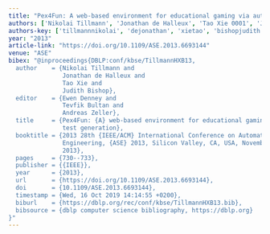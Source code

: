 ```yaml
---
title: "Pex4Fun: A web-based environment for educational gaming via automated test generation"
authors: ['Nikolai Tillmann', 'Jonathan de Halleux', 'Tao Xie 0001', 'Judith Bishop']
authors-key: ['tillmannnikolai', 'dejonathan', 'xietao', 'bishopjudith']
year: "2013"
article-link: "https://doi.org/10.1109/ASE.2013.6693144"
venue: "ASE"
bibex: "@inproceedings{DBLP:conf/kbse/TillmannHXB13,
  author    = {Nikolai Tillmann and
               Jonathan de Halleux and
               Tao Xie and
               Judith Bishop},
  editor    = {Ewen Denney and
               Tevfik Bultan and
               Andreas Zeller},
  title     = {Pex4Fun: {A} web-based environment for educational gaming via automated
               test generation},
  booktitle = {2013 28th {IEEE/ACM} International Conference on Automated Software
               Engineering, {ASE} 2013, Silicon Valley, CA, USA, November 11-15,
               2013},
  pages     = {730--733},
  publisher = {{IEEE}},
  year      = {2013},
  url       = {https://doi.org/10.1109/ASE.2013.6693144},
  doi       = {10.1109/ASE.2013.6693144},
  timestamp = {Wed, 16 Oct 2019 14:14:55 +0200},
  biburl    = {https://dblp.org/rec/conf/kbse/TillmannHXB13.bib},
  bibsource = {dblp computer science bibliography, https://dblp.org}
}"
---
```

